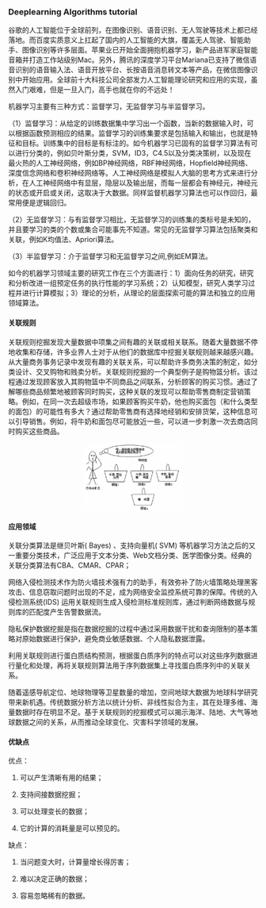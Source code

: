 ### Deeplearning Algorithms tutorial
谷歌的人工智能位于全球前列，在图像识别、语音识别、无人驾驶等技术上都已经落地。而百度实质意义上扛起了国内的人工智能的大旗，覆盖无人驾驶、智能助手、图像识别等许多层面。苹果业已开始全面拥抱机器学习，新产品进军家庭智能音箱并打造工作站级别Mac。另外，腾讯的深度学习平台Mariana已支持了微信语音识别的语音输入法、语音开放平台、长按语音消息转文本等产品，在微信图像识别中开始应用。全球前十大科技公司全部发力人工智能理论研究和应用的实现，虽然入门艰难，但是一旦入门，高手也就在你的不远处！

机器学习主要有三种方式：监督学习，无监督学习与半监督学习。

（1）监督学习：从给定的训练数据集中学习出一个函数，当新的数据输入时，可以根据函数预测相应的结果。监督学习的训练集要求是包括输入和输出，也就是特征和目标。训练集中的目标是有标注的。如今机器学习已固有的监督学习算法有可以进行分类的，例如贝叶斯分类，SVM，ID3，C4.5以及分类决策树，以及现在最火热的人工神经网络，例如BP神经网络，RBF神经网络，Hopfield神经网络、深度信念网络和卷积神经网络等。人工神经网络是模拟人大脑的思考方式来进行分析，在人工神经网络中有显层，隐层以及输出层，而每一层都会有神经元，神经元的状态或开启或关闭，这取决于大数据。同样监督机器学习算法也可以作回归，最常用便是逻辑回归。

（2）无监督学习：与有监督学习相比，无监督学习的训练集的类标号是未知的，并且要学习的类的个数或集合可能事先不知道。常见的无监督学习算法包括聚类和关联，例如K均值法、Apriori算法。

（3）半监督学习：介于监督学习和无监督学习之间,例如EM算法。

如今的机器学习领域主要的研究工作在三个方面进行：1）面向任务的研究，研究和分析改进一组预定任务的执行性能的学习系统；2）认知模型，研究人类学习过程并进行计算模拟；3）理论的分析，从理论的层面探索可能的算法和独立的应用领域算法。


#### 关联规则
关联规则挖掘发现大量数据中项集之间有趣的关联或相关联系。随着大量数据不停地收集和存储，许多业界人士对于从他们的数据库中挖掘关联规则越来越感兴趣。从大量商务事务记录中发现有趣的关联关系，可以帮助许多商务决策的制定，如分类设计、交叉购物和贱卖分析。关联规则挖掘的一个典型例子是购物篮分析。该过程通过发现顾客放入其购物篮中不同商品之间联系，分析顾客的购买习惯。通过了解哪些商品频繁地被顾客同时购买，这种关联的发现可以帮助零售商制定营销策略。例如，在同一次去超级市场，如果顾客购买牛奶，他也购买面包（和什么类型的面包）的可能性有多大？通过帮助零售商有选择地经销和安排货架，这种信息可以引导销售。例如，将牛奶和面包尽可能放近一些，可以进一步刺激一次去商店同时购买这些商品。
<p align="center">
<img width="200" align="center" src="../../images/120.jpg" />
</p>


#### 应用领域
关联分类算法是继贝叶斯( Bayes) 、支持向量机( SVM) 等机器学习方法之后的又一重要分类技术，广泛应用于文本分类、Web文档分类、医学图像分类。经典的关联分类算法有CBA、CMAR、CPAR；

网络入侵检测技术作为防火墙技术强有力的助手，有效弥补了防火墙策略处理黑客攻击、信息窃取问题时出现的不足，成为网络安全监控系统可靠的保障。传统的入侵检测系统(IDS) 运用关联规则生成入侵检测标准规则库，通过判断网络数据与规则库的匹配度产生告警数据流。


隐私保护数据挖掘是指在数据挖掘的过程中通过采用数据干扰和查询限制的基本策略对原始数据进行保护，避免商业敏感数据、个人隐私数据泄露。

利用关联规则进行蛋白质结构预测，根据蛋白质序列的特点可以对这些序列数据进行量化和处理，再将关联规则算法用于序列数据集上寻找蛋白质序列中的关联关系。

随着遥感导航定位、地球物理等卫星数量的增加，空间地球大数据为地球科学研究带来新机遇。传统数据分析方法以统计分析、非线性拟合为主，其在处理多维、海量数据时存在明显不足。基于关联规则的挖掘模式可以揭示海洋、陆地、大气等地球数据之间的关系，从而推动全球变化、灾害科学领域的发展。

#### 优缺点
优点：

1. 可以产生清晰有用的结果；

2. 支持间接数据挖掘；

3. 可以处理变长的数据；

4. 它的计算的消耗量是可以预见的。

缺点：

1. 当问题变大时，计算量增长得厉害；

2. 难以决定正确的数据；

3. 容易忽略稀有的数据。
